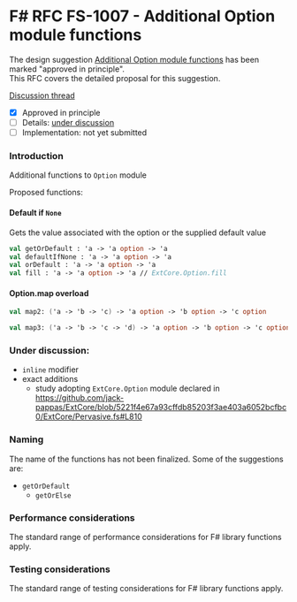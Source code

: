 # F# RFC FS-1007 - Additional Option module functions

The design suggestion [Additional Option module functions](https://fslang.uservoice.com/forums/245727-f-language/suggestions/6672880-add-a-option-getordefault-method-as-a-curryable-al) has been marked "approved in principle".  
This RFC covers the detailed proposal for this suggestion.

[Discussion thread](https://github.com/fsharp/FSharpLangDesign/issues/60)

* [x] Approved in principle
* [ ] Details: [under discussion](https://github.com/fsharp/FSharpLangDesign/issues/60)
* [ ] Implementation: not yet submitted

### Introduction

Additional functions to `Option` module

Proposed functions:

#### Default if `None`

Gets the value associated with the option or the supplied default value

```fsharp
val getOrDefault : 'a -> 'a option -> 'a
val defaultIfNone : 'a -> 'a option -> 'a
val orDefault : 'a -> 'a option -> 'a
val fill : 'a -> 'a option -> 'a // ExtCore.Option.fill
```

#### Option.map overload

```fsharp
val map2: ('a -> 'b -> 'c) -> 'a option -> 'b option -> 'c option
```

```fsharp
val map3: ('a -> 'b -> 'c -> 'd) -> 'a option -> 'b option -> 'c option -> 'd option
```


### Under discussion:

- `inline` modifier
- exact additions
  - study adopting `ExtCore.Option` module declared in https://github.com/jack-pappas/ExtCore/blob/5221f4e67a93cffdb85203f3ae403a6052bcfbc0/ExtCore/Pervasive.fs#L810

### Naming 

The name of the functions has not been finalized.  Some of the suggestions are:

- `getOrDefault`
   * `getOrElse`

### Performance considerations

The standard range of performance considerations for F# library functions apply.

### Testing considerations

The standard range of testing  considerations for F# library functions apply.
